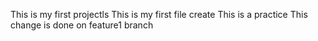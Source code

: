This is my first projectls
This is my first file create
This is a practice 
This change is done on feature1 branch